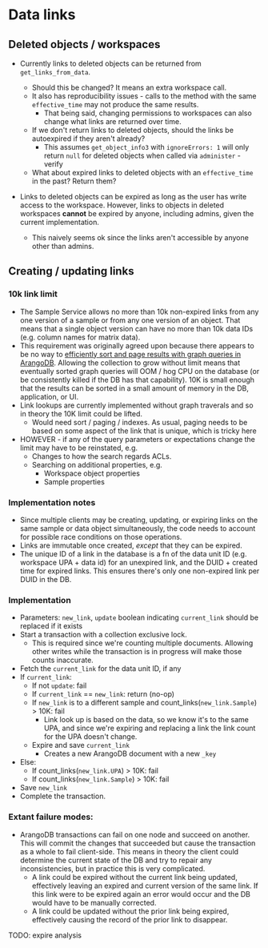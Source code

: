 # Data links

## Deleted objects / workspaces

* Currently links to deleted objects can be returned from `get_links_from_data`.
  * Should this be changed? It means an extra workspace call.
  * It also has reproducibility issues - calls to the method with the same `effective_time` may
    not produce the same results.
    * That being said, changing permissions to workspaces can also change what links are returned
      over time.
  * If we don't return links to deleted objects, should the links be autoexpired if they aren't
    already?
    * This assumes `get_object_info3` with `ignoreErrors: 1` will only return `null` for deleted
      objects when called via `administer` - verify
  * What about expired links to deleted objects with an `effective_time` in the past? Return them?

* Links to deleted objects can be expired as long as the user has write access to the workspace.
  However, links to objects in deleted workspaces **cannot** be expired by anyone, including
  admins, given the current implementation.
  * This naively seems ok since the links aren't accessible by anyone other than admins.

## Creating / updating links

### 10k link limit

* The Sample Service allows no more than 10k non-expired links from any one version of a sample or
  from any one version of an object. That means that a single object version can have no more
  than 10k data IDs (e.g. column names for matrix data).
* This requirement was originally agreed upon because there appears to be no way to
  [efficiently sort and page results with graph queries in ArangoDB](https://github.com/arangodb/arangodb/issues/11260).
  Allowing the collection to grow without limit means that eventually sorted graph queries will
  OOM / hog CPU on the database (or be consistently killed if the DB has that capability). 10K
  is small enough that the results can be sorted in a small amount of memory in the DB,
  application, or UI.
* Link lookups are currently implemented without graph traverals and so in theory the
  10K limit could be lifted.
    * Would need sort / paging / indexes. As usual, paging needs to be based on some aspect of
      the link that is unique, which is tricky here
* HOWEVER - if any of the query parameters or expectations change the limit may have to be
  reinstated, e.g.
  * Changes to how the search regards ACLs.
  * Searching on additional properties, e.g.
    * Workspace object properties
    * Sample properties

### Implementation notes

* Since multiple clients may be creating, updating, or expiring links on the same sample
  or data object simultaneously, the code needs to account for possible race conditions on
  those operations.
* Links are immutable once created, *except* that they can be expired.
* The unique ID of a link in the database is a fn of the data unit ID (e.g.
  workspace UPA + data id) for an unexpired link, and the DUID + created time for expired links.
  This ensures there's only one non-expired link per DUID in the DB.

### Implementation

* Parameters: `new_link`, `update` boolean indicating `current_link` should be replaced if it
  exists
* Start a transaction with a collection exclusive lock.
  * This is required since we're counting multiple documents. Allowing other writes while the
    transaction is in progress will make those counts inaccurate.
* Fetch the `current_link` for the data unit ID, if any
* If `current_link`:
  * If not `update`: fail
  * If `current_link` == `new_link`: return (no-op)
  * If `new_link` is to a different sample and count_links(`new_link.Sample`) > 10K: fail
    * Link look up is based on the data, so we know it's to the same UPA, and since we're
      expiring and replacing a link the link count for the UPA doesn't change.
  * Expire and save `current_link`
    * Creates a new ArangoDB document with a new `_key`
* Else:
  * If count_links(`new_link.UPA`) > 10K: fail
  * If count_links(`new_link.Sample`) > 10K: fail
* Save `new_link`
* Complete the transaction.

### Extant failure modes:

* ArangoDB transactions can fail on one node and succeed on another. This will commit the
  changes that succeeded but cause the transaction as a whole to fail client-side. This means
  in theory the client could determine the current state of the DB and try to repair any
  inconsistencies, but in practice this is very complicated.
  * A link could be expired without the current link being updated, effectively leaving an
    expired and current version of the same link. If this link were to be expired again an
    error would occur and the DB would have to be manually corrected.
  * A link could be updated without the prior link being expired, effectively causing the record
    of the prior link to disappear.

TODO: expire analysis